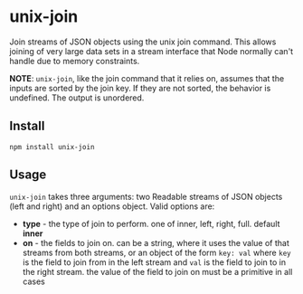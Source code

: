 # unix-join

Join streams of JSON objects using the unix join command.
This allows joining of very large data sets in a stream interface that Node normally can't handle
due to memory constraints.

**NOTE**: `unix-join`, like the join command that it relies on, assumes that the inputs are sorted
by the join key. If they are not sorted, the behavior is undefined. The output is unordered.

## Install

```
npm install unix-join
```

## Usage

`unix-join` takes three arguments: two Readable streams of JSON objects (left and right) and an
options object.
Valid options are:
* **type** - the type of join to perform. one of inner, left, right, full. default **inner**
* **on** - the fields to join on. can be a string, where it uses the value of that streams from both
streams, or an object of the form `key: val` where `key` is the field to join from in the left
stream and `val` is the field to join to in the right stream. the value of the field to join on must
be a primitive in all cases
